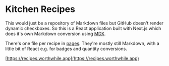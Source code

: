 # Kitchen Recipes

This would just be a repository of Markdown files but GitHub doesn't render dynamic checkboxes.  So this is a React application built with Next.js which does it's own Markdown conversion using [MDX](https://github.com/mdx-js/mdx).

There's one file per recipe in [pages](./pages).  They're mostly still Markdown, with a little bit of React e.g. for badges and quantity conversions.

[https://recipes.worthwhile.app](https://recipes.worthwhile.app)
